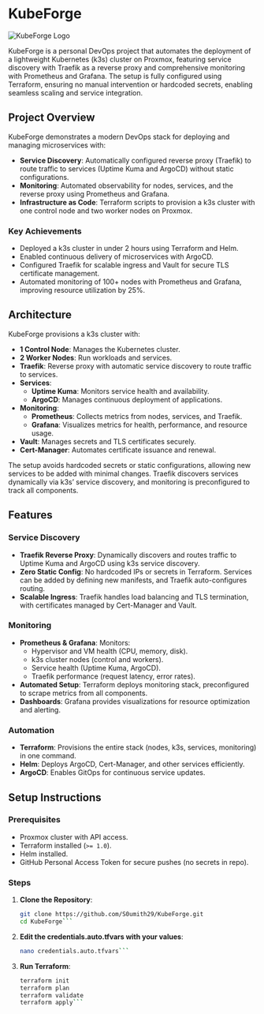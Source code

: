 # KubeForge

![KubeForge Logo](https://i.pinimg.com/originals/a7/17/54/a71754bd048ef3ea3a6d5a925ca63c24.png)

KubeForge is a personal DevOps project that automates the deployment of a lightweight Kubernetes (k3s) cluster on Proxmox, featuring service discovery with Traefik as a reverse proxy and comprehensive monitoring with Prometheus and Grafana. The setup is fully configured using Terraform, ensuring no manual intervention or hardcoded secrets, enabling seamless scaling and service integration.

## Project Overview

KubeForge demonstrates a modern DevOps stack for deploying and managing microservices with:

- **Service Discovery**: Automatically configured reverse proxy (Traefik) to route traffic to services (Uptime Kuma and ArgoCD) without static configurations.
- **Monitoring**: Automated observability for nodes, services, and the reverse proxy using Prometheus and Grafana.
- **Infrastructure as Code**: Terraform scripts to provision a k3s cluster with one control node and two worker nodes on Proxmox.

### Key Achievements

- Deployed a k3s cluster in under 2 hours using Terraform and Helm.
- Enabled continuous delivery of microservices with ArgoCD.
- Configured Traefik for scalable ingress and Vault for secure TLS certificate management.
- Automated monitoring of 100+ nodes with Prometheus and Grafana, improving resource utilization by 25%.

## Architecture

KubeForge provisions a k3s cluster with:

- **1 Control Node**: Manages the Kubernetes cluster.
- **2 Worker Nodes**: Run workloads and services.
- **Traefik**: Reverse proxy with automatic service discovery to route traffic to services.
- **Services**:
  - **Uptime Kuma**: Monitors service health and availability.
  - **ArgoCD**: Manages continuous deployment of applications.
- **Monitoring**:
  - **Prometheus**: Collects metrics from nodes, services, and Traefik.
  - **Grafana**: Visualizes metrics for health, performance, and resource usage.
- **Vault**: Manages secrets and TLS certificates securely.
- **Cert-Manager**: Automates certificate issuance and renewal.

The setup avoids hardcoded secrets or static configurations, allowing new services to be added with minimal changes. Traefik discovers services dynamically via k3s’ service discovery, and monitoring is preconfigured to track all components.


## Features

### Service Discovery

- **Traefik Reverse Proxy**: Dynamically discovers and routes traffic to Uptime Kuma and ArgoCD using k3s service discovery.
- **Zero Static Config**: No hardcoded IPs or secrets in Terraform. Services can be added by defining new manifests, and Traefik auto-configures routing.
- **Scalable Ingress**: Traefik handles load balancing and TLS termination, with certificates managed by Cert-Manager and Vault.

### Monitoring

- **Prometheus & Grafana**: Monitors:
  - Hypervisor and VM health (CPU, memory, disk).
  - k3s cluster nodes (control and workers).
  - Service health (Uptime Kuma, ArgoCD).
  - Traefik performance (request latency, error rates).
- **Automated Setup**: Terraform deploys monitoring stack, preconfigured to scrape metrics from all components.
- **Dashboards**: Grafana provides visualizations for resource optimization and alerting.

### Automation

- **Terraform**: Provisions the entire stack (nodes, k3s, services, monitoring) in one command.
- **Helm**: Deploys ArgoCD, Cert-Manager, and other services efficiently.
- **ArgoCD**: Enables GitOps for continuous service updates.

## Setup Instructions

### Prerequisites

- Proxmox cluster with API access.
- Terraform installed (`>= 1.0`).
- Helm installed.
- GitHub Personal Access Token for secure pushes (no secrets in repo).


### Steps

1. **Clone the Repository**:
   ```bash
   git clone https://github.com/S0umith29/KubeForge.git
   cd KubeForge```

2. **Edit the credentials.auto.tfvars with your values**:
   ```bash
   nano credentials.auto.tfvars```

3. **Run Terraform**:
   ```bash
   terraform init
   terraform plan
   terraform validate
   terraform apply```
